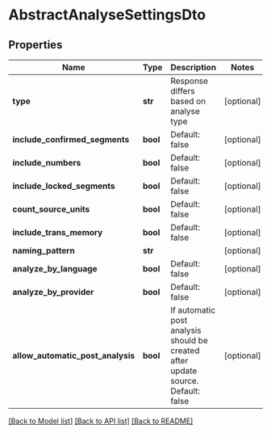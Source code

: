 # AbstractAnalyseSettingsDto

## Properties
Name | Type | Description | Notes
------------ | ------------- | ------------- | -------------
**type** | **str** | Response differs based on analyse type | [optional] 
**include_confirmed_segments** | **bool** | Default: false | [optional] 
**include_numbers** | **bool** | Default: false | [optional] 
**include_locked_segments** | **bool** | Default: false | [optional] 
**count_source_units** | **bool** | Default: false | [optional] 
**include_trans_memory** | **bool** | Default: false | [optional] 
**naming_pattern** | **str** |  | [optional] 
**analyze_by_language** | **bool** | Default: false | [optional] 
**analyze_by_provider** | **bool** | Default: false | [optional] 
**allow_automatic_post_analysis** | **bool** | If automatic post analysis should be created after update source. Default: false | [optional] 

[[Back to Model list]](../README.md#documentation-for-models) [[Back to API list]](../README.md#documentation-for-api-endpoints) [[Back to README]](../README.md)

